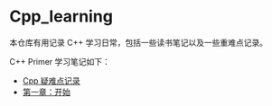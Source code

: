 # Cpp_learning

本仓库有用记录 C++ 学习日常，包括一些读书笔记以及一些重难点记录。

C++ Primer 学习笔记如下：
* [Cpp 疑难点记录](https://github.com/yanfengneng/Cpp_learning/blob/master/Cpp%20Primer/Cpp%E7%96%91%E9%9A%BE%E7%82%B9%E8%AE%B0%E5%BD%95.md)
* [第一章：开始](https://github.com/yanfengneng/Cpp_learning/blob/master/Cpp%20Primer/chapter_1/1%20%E5%BC%80%E5%A7%8B.md)
